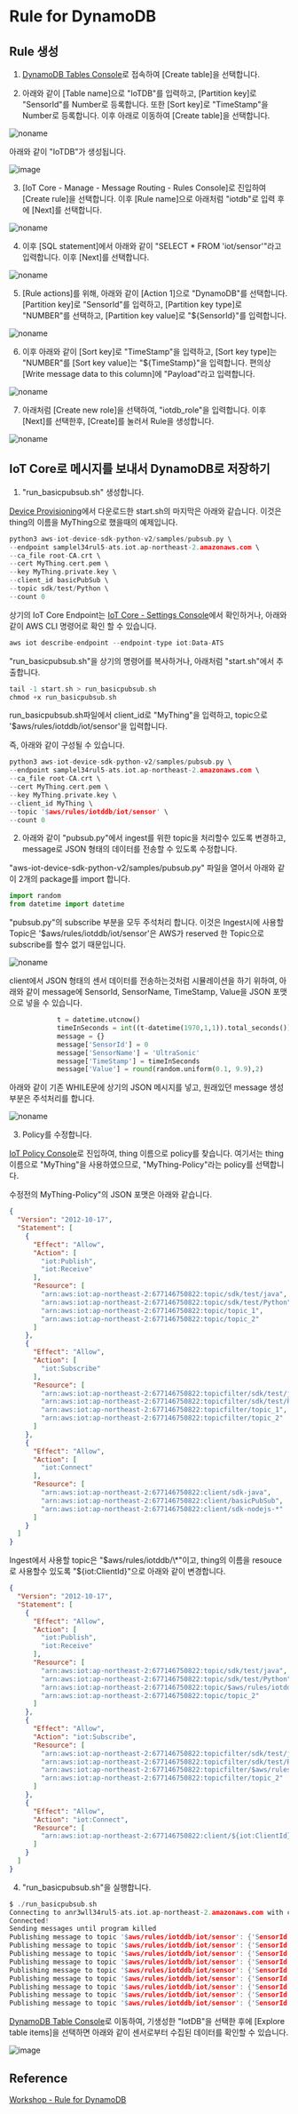 # Rule for DynamoDB

## Rule 생성 

1) [DynamoDB Tables Console](https://ap-northeast-2.console.aws.amazon.com/dynamodbv2/home?region=ap-northeast-2#tables)로 접속하여 [Create table]을 선택합니다. 

2) 아래와 같이 [Table name]으로 "IoTDB"를 입력하고, [Partition key]로 "SensorId"를 Number로 등록합니다. 또한 [Sort key]로 "TimeStamp"을 Number로 등록합니다. 이후 아래로 이동하여 [Create table]을 선택합니다. 

![noname](https://user-images.githubusercontent.com/52392004/192097482-911c0a69-6650-44c0-933f-045250abfd3e.png)

아래와 같이 "IoTDB"가 생성됩니다. 

![image](https://user-images.githubusercontent.com/52392004/192097553-0bf6262a-41a9-4dcc-94dd-01c71ea3d314.png)

3) [IoT Core - Manage - Message Routing - Rules Console]로 진입하여 [Create rule]을 선택합니다. 이후 [Rule name]으로 아래처럼 "iotdb"로 입력 후에 [Next]를 선택합니다. 

![noname](https://user-images.githubusercontent.com/52392004/192098125-24a1885a-1524-4e6c-b7ec-b0475a44d8f0.png)

4) 이후 [SQL statement]에서 아래와 같이 "SELECT * FROM 'iot/sensor'"라고 입력합니다. 이후 [Next]를 선택합니다. 

![noname](https://user-images.githubusercontent.com/52392004/192098241-fd8d6c4d-0d5b-46bb-b13f-074194acbde4.png)

5) [Rule actions]를 위해, 아래와 같이 [Action 1]으로 "DynamoDB"를 선택합니다. [Partition key]로 "SensorId"를 입력하고, [Partition key type]로 "NUMBER"를 선택하고, [Partition key value]로 "${SensorId}"를 입력합니다. 

![noname](https://user-images.githubusercontent.com/52392004/192098474-4b6860d0-dae9-4f99-8886-9c974e4200c6.png)

6) 이후 아래와 같이 [Sort key]로 "TimeStamp"을 입력하고, [Sort key type]는 "NUMBER"를 [Sort key value]는 "${TimeStamp}"을 입력합니다. 편의상 [Write message data to this column]에 "Payload"라고 입력합니다. 

![noname](https://user-images.githubusercontent.com/52392004/192098602-d34228db-157b-4612-be9e-a7c045ccf772.png)


7) 아래처럼 [Create new role]을 선택하여, "iotdb_role"을 입력합니다. 이후 [Next]를 선택한후, [Create]를 눌러서 Rule을 생성합니다. 

![noname](https://user-images.githubusercontent.com/52392004/192098809-b864e869-1b36-4466-8e0e-fcc04f2e41a9.png)


## IoT Core로 메시지를 보내서 DynamoDB로 저장하기 

1) "run_basicpubsub.sh" 생성합니다. 

[Device Provisioning](https://github.com/kyopark2014/IoT-Core-Contents/blob/main/workshop/device-provisioning.md)에서 다운로드한 start.sh의 마지막은 아래와 같습니다. 이것은 thing의 이름을 MyThing으로 했을때의 예제입니다. 

```c
python3 aws-iot-device-sdk-python-v2/samples/pubsub.py \
--endpoint samplel34rul5-ats.iot.ap-northeast-2.amazonaws.com \
--ca_file root-CA.crt \
--cert MyThing.cert.pem \
--key MyThing.private.key \
--client_id basicPubSub \
--topic sdk/test/Python \
--count 0
```

상기의 IoT Core Endpoint는 [IoT Core - Settings Console](https://ap-northeast-2.console.aws.amazon.com/iot/home?region=ap-northeast-2#/settings)에서 확인하거나, 아래와 같이 AWS CLI 명령어로 확인 할 수 있습니다. 

```c
aws iot describe-endpoint --endpoint-type iot:Data-ATS
```

"run_basicpubsub.sh"을 상기의 명령어를 복사하거나, 아래처럼 "start.sh"에서 추출합니다. 

```c
tail -1 start.sh > run_basicpubsub.sh
chmod +x run_basicpubsub.sh
```

run_basicpubsub.sh파일에서 client_id로 "MyThing"을 입력하고, topic으로 '$aws/rules/iotddb/iot/sensor'을 입력합니다. 

즉, 아래와 같이 구성될 수 있습니다. 

```c
python3 aws-iot-device-sdk-python-v2/samples/pubsub.py \
--endpoint samplel34rul5-ats.iot.ap-northeast-2.amazonaws.com \
--ca_file root-CA.crt \
--cert MyThing.cert.pem \
--key MyThing.private.key \
--client_id MyThing \
--topic '$aws/rules/iotddb/iot/sensor' \
--count 0
```


2) 아래와 같이 "pubsub.py"에서 ingest를 위한 topic을 처리할수 있도록 변경하고, message로 JSON 형태의 데이터를 전송할 수 있도록 수정합니다. 

"aws-iot-device-sdk-python-v2/samples/pubsub.py" 파일을 열어서 아래와 같이 2개의 package를 import 합니다. 

```python
import random
from datetime import datetime
```

"pubsub.py"의 subscribe 부분을 모두 주석처리 합니다. 이것은 Ingest시에 사용할 Topic은 '$aws/rules/iotddb/iot/sensor'은 AWS가 reserved 한 Topic으로 subscribe를 할수 없기 때문입니다. 

![noname](https://user-images.githubusercontent.com/52392004/192132024-7fad0622-efec-4572-9855-1b95e685ebaa.png)

client에서 JSON 형태의 센서 데이터를 전송하는것처럼 시뮬레이션을 하기 위하여, 아래와 같이 message에 SensorId, SensorName, TimeStamp, Value을 JSON 포맷으로 넣을 수 있습니다.

```python
            t = datetime.utcnow() 
            timeInSeconds = int((t-datetime(1970,1,1)).total_seconds())
            message = {}
            message['SensorId'] = 0
            message['SensorName'] = 'UltraSonic'
            message['TimeStamp'] = timeInSeconds
            message['Value'] = round(random.uniform(0.1, 9.9),2)
```

아래와 같이 기존 WHILE문에 상기의 JSON 메시지를 넣고, 원래있던 message 생성부분은 주석처리를 합니다. 

![noname](https://user-images.githubusercontent.com/52392004/192132101-475461d9-7954-472c-af34-f79500ccd4e9.png)


3) Policy를 수정합니다. 

[IoT Policy Console](https://ap-northeast-2.console.aws.amazon.com/iot/home?region=ap-northeast-2#/policyhub)로 진입하여, thing 이름으로 policy를 찾습니다. 여기서는 thing 이름으로 "MyThing"을 사용하였으므로, "MyThing-Policy"라는 policy를 선택합니다. 

수정전의 MyThing-Policy"의 JSON 포맷은 아래와 같습니다. 

```json
{
  "Version": "2012-10-17",
  "Statement": [
    {
      "Effect": "Allow",
      "Action": [
        "iot:Publish",
        "iot:Receive"
      ],
      "Resource": [
        "arn:aws:iot:ap-northeast-2:677146750822:topic/sdk/test/java",
        "arn:aws:iot:ap-northeast-2:677146750822:topic/sdk/test/Python",
        "arn:aws:iot:ap-northeast-2:677146750822:topic/topic_1",
        "arn:aws:iot:ap-northeast-2:677146750822:topic/topic_2"
      ]
    },
    {
      "Effect": "Allow",
      "Action": [
        "iot:Subscribe"
      ],
      "Resource": [
        "arn:aws:iot:ap-northeast-2:677146750822:topicfilter/sdk/test/java",
        "arn:aws:iot:ap-northeast-2:677146750822:topicfilter/sdk/test/Python",
        "arn:aws:iot:ap-northeast-2:677146750822:topicfilter/topic_1",
        "arn:aws:iot:ap-northeast-2:677146750822:topicfilter/topic_2"
      ]
    },
    {
      "Effect": "Allow",
      "Action": [
        "iot:Connect"
      ],
      "Resource": [
        "arn:aws:iot:ap-northeast-2:677146750822:client/sdk-java",
        "arn:aws:iot:ap-northeast-2:677146750822:client/basicPubSub",
        "arn:aws:iot:ap-northeast-2:677146750822:client/sdk-nodejs-*"
      ]
    }
  ]
}
```

Ingest에서 사용할 topic은 "$aws/rules/iotddb/\*"이고, thing의 이름을 resouce로 사용할수 있도록 "${iot:ClientId}"으로 아래와 같이 변경합니다. 

```json
{
  "Version": "2012-10-17",
  "Statement": [
    {
      "Effect": "Allow",
      "Action": [
        "iot:Publish",
        "iot:Receive"
      ],
      "Resource": [
        "arn:aws:iot:ap-northeast-2:677146750822:topic/sdk/test/java",
        "arn:aws:iot:ap-northeast-2:677146750822:topic/sdk/test/Python",
        "arn:aws:iot:ap-northeast-2:677146750822:topic/$aws/rules/iotddb/*",
        "arn:aws:iot:ap-northeast-2:677146750822:topic/topic_2"
      ]
    },
    {
      "Effect": "Allow",
      "Action": "iot:Subscribe",
      "Resource": [
        "arn:aws:iot:ap-northeast-2:677146750822:topicfilter/sdk/test/java",
        "arn:aws:iot:ap-northeast-2:677146750822:topicfilter/sdk/test/Python",
        "arn:aws:iot:ap-northeast-2:677146750822:topicfilter/$aws/rules/iotddb/*",
        "arn:aws:iot:ap-northeast-2:677146750822:topicfilter/topic_2"
      ]
    },
    {
      "Effect": "Allow",
      "Action": "iot:Connect",
      "Resource": [
        "arn:aws:iot:ap-northeast-2:677146750822:client/${iot:ClientId}"
      ]
    }
  ]
}
```

4) "run_basicpubsub.sh"을 실행합니다. 

```c
$ ./run_basicpubsub.sh 
Connecting to anr3wll34rul5-ats.iot.ap-northeast-2.amazonaws.com with client ID 'MyThing'...
Connected!
Sending messages until program killed
Publishing message to topic '$aws/rules/iotddb/iot/sensor': {'SensorId': 0, 'SensorName': 'UltraSonic', 'TimeStamp': 1664091576, 'Value': 7.64}
Publishing message to topic '$aws/rules/iotddb/iot/sensor': {'SensorId': 0, 'SensorName': 'UltraSonic', 'TimeStamp': 1664091577, 'Value': 9.39}
Publishing message to topic '$aws/rules/iotddb/iot/sensor': {'SensorId': 0, 'SensorName': 'UltraSonic', 'TimeStamp': 1664091578, 'Value': 3.83}
Publishing message to topic '$aws/rules/iotddb/iot/sensor': {'SensorId': 0, 'SensorName': 'UltraSonic', 'TimeStamp': 1664091579, 'Value': 9.45}
Publishing message to topic '$aws/rules/iotddb/iot/sensor': {'SensorId': 0, 'SensorName': 'UltraSonic', 'TimeStamp': 1664091580, 'Value': 9.24}
Publishing message to topic '$aws/rules/iotddb/iot/sensor': {'SensorId': 0, 'SensorName': 'UltraSonic', 'TimeStamp': 1664091581, 'Value': 3.31}
Publishing message to topic '$aws/rules/iotddb/iot/sensor': {'SensorId': 0, 'SensorName': 'UltraSonic', 'TimeStamp': 1664091582, 'Value': 4.13}
Publishing message to topic '$aws/rules/iotddb/iot/sensor': {'SensorId': 0, 'SensorName': 'UltraSonic', 'TimeStamp': 1664091583, 'Value': 2.87}
Publishing message to topic '$aws/rules/iotddb/iot/sensor': {'SensorId': 0, 'SensorName': 'UltraSonic', 'TimeStamp': 1664091584, 'Value': 7.65}
```

[DynamoDB Table Console](https://ap-northeast-2.console.aws.amazon.com/dynamodbv2/home?region=ap-northeast-2#tables)로 이동하여, 기생성한 "IotDB"을 선택한 후에 [Explore table items]을 선택하면 아래와 같이 센서로부터 수집된 데이터를 확인할 수 있습니다. 

![image](https://user-images.githubusercontent.com/52392004/192133470-ea455035-9c11-461a-99d5-3ce15f3777e7.png)



## Reference 

[Workshop - Rule for DynamoDB](https://catalog.us-east-1.prod.workshops.aws/workshops/f87a7c7a-0af8-416a-80ee-7c25c5789307/ko-KR/3/1)
